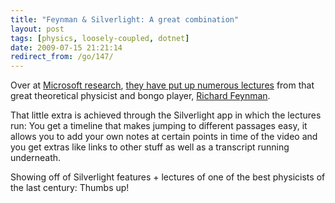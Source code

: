 ```yaml
---
title: "Feynman & Silverlight: A great combination"
layout: post
tags: [physics, loosely-coupled, dotnet]
date: 2009-07-15 21:21:14
redirect_from: /go/147/
---
```


Over at [Microsoft research](http://research.microsoft.com/en-us/), [they have put up numerous lectures](http://research.microsoft.com/apps/tools/tuva/#) from that great theoretical physicist and bongo player, [Richard Feynman](http://en.wikipedia.org/wiki/Richard_feynman).

That little extra is achieved through the Silverlight app in which the lectures run: You get a timeline that makes jumping to different passages easy, it allows you to add your own notes at certain points in time of the video and you get extras like links to other stuff as well as a transcript running underneath.

Showing off of Silverlight features + lectures of one of the best physicists of the last century: Thumbs up!